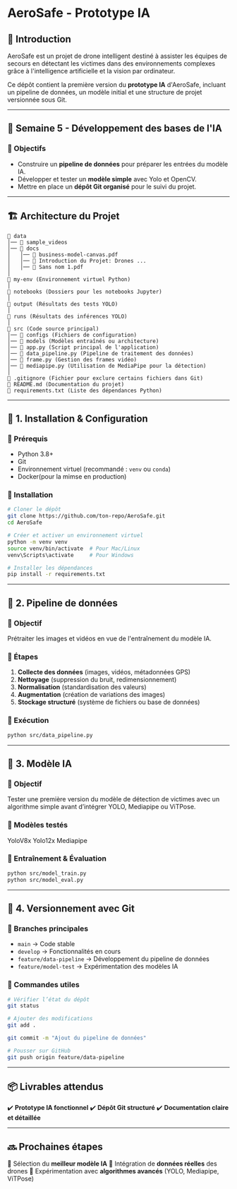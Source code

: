 # AeroSafe - Prototype IA

## 📌 Introduction
AeroSafe est un projet de drone intelligent destiné à assister les équipes de secours en détectant les victimes dans des environnements complexes grâce à l'intelligence artificielle et la vision par ordinateur.

Ce dépôt contient la première version du **prototype IA** d'AeroSafe, incluant un pipeline de données, un modèle initial et une structure de projet versionnée sous Git.

---

## 📅 Semaine 5 - Développement des bases de l'IA

### 🎯 Objectifs
- Construire un **pipeline de données** pour préparer les entrées du modèle IA.
- Développer et tester un **modèle simple** avec Yolo et OpenCV.
- Mettre en place un **dépôt Git organisé** pour le suivi du projet.

---

## 🏗️ Architecture du Projet
```
📁 data
│── 📁 sample_videos
│── 📁 docs
│   │── 📄 business-model-canvas.pdf
│   │── 📄 Introduction du Projet: Drones ...
│   │── 📄 Sans nom 1.pdf
│
📁 my-env (Environnement virtuel Python)
│
📁 notebooks (Dossiers pour les notebooks Jupyter)
│
📁 output (Résultats des tests YOLO)
│
📁 runs (Résultats des inférences YOLO)
│
📁 src (Code source principal)
│── 📁 configs (Fichiers de configuration)
│── 📁 models (Modèles entraînés ou architecture)
│── 📄 app.py (Script principal de l'application)
│── 📄 data_pipeline.py (Pipeline de traitement des données)
│── 📄 frame.py (Gestion des frames vidéo)
│── 📄 mediapipe.py (Utilisation de MediaPipe pour la détection)
│
📄 .gitignore (Fichier pour exclure certains fichiers dans Git)
📄 README.md (Documentation du projet)
📄 requirements.txt (Liste des dépendances Python)

```

---

## 🔹 1. Installation & Configuration
### 🔧 Prérequis
- Python 3.8+
- Git
- Environnement virtuel (recommandé : `venv` ou `conda`)
- Docker(pour la mimse en production)
### 🚀 Installation
```bash
# Cloner le dépôt
git clone https://github.com/ton-repo/AeroSafe.git
cd AeroSafe

# Créer et activer un environnement virtuel
python -m venv venv
source venv/bin/activate  # Pour Mac/Linux
venv\Scripts\activate     # Pour Windows

# Installer les dépendances
pip install -r requirements.txt
```

---

## 🔹 2. Pipeline de données
### 📌 Objectif
Prétraiter les images et vidéos en vue de l'entraînement du modèle IA.

### 📜 Étapes
1. **Collecte des données** (images, vidéos, métadonnées GPS)
2. **Nettoyage** (suppression du bruit, redimensionnement)
3. **Normalisation** (standardisation des valeurs)
4. **Augmentation** (création de variations des images)
5. **Stockage structuré** (système de fichiers ou base de données)

### 🚀 Exécution
```bash
python src/data_pipeline.py
```

---

## 🔹 3. Modèle IA
### 📌 Objectif
Tester une première version du modèle de détection de victimes avec un algorithme simple avant d’intégrer YOLO, Mediapipe ou ViTPose.

### 📜 Modèles testés
YoloV8x
Yolo12x
Mediapipe


### 🚀 Entraînement & Évaluation
```bash
python src/model_train.py
python src/model_eval.py
```

---

## 🔹 4. Versionnement avec Git
### 📜 Branches principales
- `main` → Code stable
- `develop` → Fonctionnalités en cours
- `feature/data-pipeline` → Développement du pipeline de données
- `feature/model-test` → Expérimentation des modèles IA

### 🚀 Commandes utiles
```bash
# Vérifier l’état du dépôt
git status

# Ajouter des modifications
git add .

git commit -m "Ajout du pipeline de données"

# Pousser sur GitHub
git push origin feature/data-pipeline
```

---

## 📦 Livrables attendus
✔️ **Prototype IA fonctionnel**
✔️ **Dépôt Git structuré**
✔️ **Documentation claire et détaillée**

---

## 🔜 Prochaines étapes
📌 Sélection du **meilleur modèle IA**
📌 Intégration de **données réelles** des drones
📌 Expérimentation avec **algorithmes avancés** (YOLO, Mediapipe, ViTPose)


